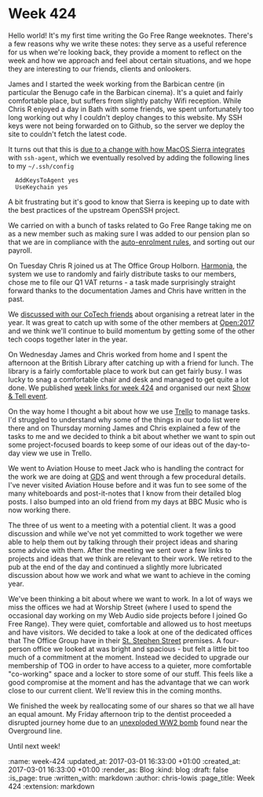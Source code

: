 Week 424
========

Hello world! It's my first time writing the Go Free Range
weeknotes. There's a few reasons why we write these notes: they serve
as a useful reference for us when we're looking back, they provide a
moment to reflect on the week and how we approach and feel about
certain situations, and we hope they are interesting to our friends,
clients and onlookers.

James and I started the week working from the Barbican centre (in
particular the Benugo cafe in the Barbican cinema). It's a quiet and
fairly comfortable place, but suffers from slightly patchy Wifi
reception. While Chris R enjoyed a day in Bath with some friends, we
spent unfortunately too long working out why I couldn't deploy changes
to this website. My SSH keys were not being forwarded on to Github, so
the server we deploy the site to couldn't fetch the latest code.

It turns out that this
is
[due to a change with how MacOS Sierra integrates](https://developer.apple.com/library/content/technotes/tn2449/_index.html) with
`ssh-agent`, which we eventually resolved by adding the following
lines to my `~/.ssh/config`

```
  AddKeysToAgent yes
  UseKeychain yes
```

A bit frustrating but it's good to know that Sierra is keeping up to
date with the best practices of the upstream OpenSSH project.

We carried on with a bunch of tasks related to Go Free Range taking me
on as a new member such as making sure I was added to our pension plan
so that we are in compliance with
the
[auto-enrolment rules](https://www.gov.uk/workplace-pensions/about-workplace-pensions),
and sorting out our payroll.

On Tuesday Chris R joined us at The Office Group
Holborn. [Harmonia](https://harmonia.io), the system we use to
randomly and fairly distribute tasks to our members, chose me to file
our Q1 VAT returns - a task made surprisingly straight forward thanks
to the documentation James and Chris have written in the past.

We
[discussed with our CoTech friends](https://www.loomio.org/d/8huKDznq/cotech-retreat-2017) about
organising a retreat later in the year. It was great to catch up with
some of the other members at [Open:2017](https://2017.open.coop/) and we think we'll continue to
build momentum by getting some of the other tech coops together later
in the year.

On Wednesday James and Chris worked from home and I spent the
afternoon at the British Library after catching up with a friend for
lunch. The library is a fairly comfortable place to work but can get
fairly busy. I was lucky to snag a comfortable chair and desk and
managed to get quite a lot done. We
published
[week links for week 424](http://gofreerange.com/week-424-links) and
organised our
next [Show & Tell event](http://gofreerange.com/show-and-tell-events).

On the way home I thought a bit about how we
use [Trello](https://trello.com) to manage tasks. I'd struggled to
understand why some of the things in our todo list were there and on
Thursday morning James and Chris explained a few of the tasks to me
and we decided to think a bit about whether we want to spin out some
project-focused boards to keep some of our ideas out of the day-to-day
view we use in Trello.

We went to Aviation House to meet Jack who is handling the contract
for the work we are doing
at
[GDS](https://www.gov.uk/government/organisations/government-digital-service) and
went through a few procedural details. I've never visited Aviation
House before and it was fun to see some of the many whiteboards and
post-it-notes that I know from their detailed blog posts. I also
bumped into an old friend from my days at BBC Music who is now working
there.

The three of us went to a meeting with a potential client. It was a
good discussion and while we've not yet committed to work together we
were able to help them out by talking through their project ideas and
sharing some advice with them. After the meeting we sent over a few
links to projects and ideas that we think are relevant to their
work. We retired to the pub at the end of the day and continued a
slightly more lubricated discussion about how we work and what we want
to achieve in the coming year.

We've been thinking a bit about where we want to work. In a lot of
ways we miss the offices we had at Worship Street (where I used to
spend the occasional day working on my Web Audio side projects before
I joined Go Free Range). They were quiet, comfortable and allowed us
to host meetups and have visitors. We decided to take a look at one of
the dedicated offices that The Office Group have in
their
[St. Stephen Street](http://www.theofficegroup.co.uk/office/2-stephen-street/) premises. A
four-person office we looked at was bright and spacious - but felt a
little bit too much of a commitment at the moment. Instead we decided
to upgrade our membership of TOG in order to have access to a quieter,
more comfortable "co-working" space and a locker to store some of our
stuff. This feels like a good compromise at the moment and has the
advantage that we can work close to our current client. We'll review
this in the coming months.

We finished the week by reallocating some of our shares so that we all
have an equal amount. My Friday afternoon trip to the dentist
proceeded a disrupted journey home due to
an
[unexploded WW2 bomb](http://www.bbc.co.uk/news/uk-england-london-39151023) found
near the Overground line.

Until next week!

:name: week-424
:updated_at: 2017-03-01 16:33:00 +01:00
:created_at: 2017-03-01 16:33:00 +01:00
:render_as: Blog
:kind: blog
:draft: false
:is_page: true
:written_with: markdown
:author: chris-lowis
:page_title: Week 424
:extension: markdown
